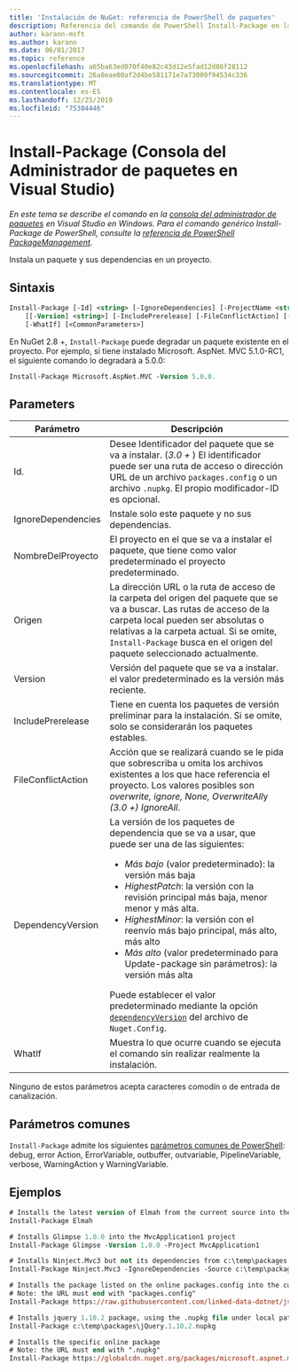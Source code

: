 ```yaml
---
title: 'Instalación de NuGet: referencia de PowerShell de paquetes'
description: Referencia del comando de PowerShell Install-Package en la consola del administrador de paquetes NuGet en Visual Studio.
author: karann-msft
ms.author: karann
ms.date: 06/01/2017
ms.topic: reference
ms.openlocfilehash: a65ba63ed070f40e82c43d12e5fad12d86f28112
ms.sourcegitcommit: 26a8eae00af2d4be581171e7a73009f94534c336
ms.translationtype: MT
ms.contentlocale: es-ES
ms.lasthandoff: 12/25/2019
ms.locfileid: "75384446"
---
```

# <a name="install-package-package-manager-console-in-visual-studio"></a>Install-Package (Consola del Administrador de paquetes en Visual Studio)

*En este tema se describe el comando en la [consola del administrador de paquetes](../../consume-packages/install-use-packages-powershell.md) en Visual Studio en Windows. Para el comando genérico Install-Package de PowerShell, consulte la [referencia de PowerShell PackageManagement](/powershell/module/packagemanagement/?view=powershell-6).*

Instala un paquete y sus dependencias en un proyecto.

## <a name="syntax"></a>Sintaxis

```ps
Install-Package [-Id] <string> [-IgnoreDependencies] [-ProjectName <string>] [[-Source] <string>] 
    [[-Version] <string>] [-IncludePrerelease] [-FileConflictAction] [-DependencyVersion]
    [-WhatIf] [<CommonParameters>]
```

En NuGet 2.8 +, `Install-Package` puede degradar un paquete existente en el proyecto. Por ejemplo, si tiene instalado Microsoft. AspNet. MVC 5.1.0-RC1, el siguiente comando lo degradará a 5.0.0:

```ps
Install-Package Microsoft.AspNet.MVC -Version 5.0.0.
```

## <a name="parameters"></a>Parameters

| Parámetro | Descripción |
| --- | --- |
| Id. | Desee Identificador del paquete que se va a instalar. (*3.0 +* ) El identificador puede ser una ruta de acceso o dirección URL de un archivo `packages.config` o un archivo `.nupkg`. El propio modificador-ID es opcional. |
| IgnoreDependencies | Instale solo este paquete y no sus dependencias. |
| NombreDelProyecto | El proyecto en el que se va a instalar el paquete, que tiene como valor predeterminado el proyecto predeterminado. |
| Origen | La dirección URL o la ruta de acceso de la carpeta del origen del paquete que se va a buscar. Las rutas de acceso de la carpeta local pueden ser absolutas o relativas a la carpeta actual. Si se omite, `Install-Package` busca en el origen del paquete seleccionado actualmente. |
| Version | Versión del paquete que se va a instalar. el valor predeterminado es la versión más reciente. |
| IncludePrerelease | Tiene en cuenta los paquetes de versión preliminar para la instalación. Si se omite, solo se considerarán los paquetes estables. |
| FileConflictAction | Acción que se realizará cuando se le pida que sobrescriba u omita los archivos existentes a los que hace referencia el proyecto. Los valores posibles son *overwrite, ignore, None, OverwriteAll*y *(3.0 +)* *IgnoreAll*. |
| DependencyVersion | La versión de los paquetes de dependencia que se va a usar, que puede ser una de las siguientes:<br/><ul><li>*Más bajo* (valor predeterminado): la versión más baja</li><li>*HighestPatch*: la versión con la revisión principal más baja, menor menor y más alta.</li><li>*HighestMinor*: la versión con el reenvío más bajo principal, más alto, más alto</li><li>*Más alto* (valor predeterminado para Update-package sin parámetros): la versión más alta</li></ul>Puede establecer el valor predeterminado mediante la opción [`dependencyVersion`](../nuget-config-file.md#config-section) del archivo de `Nuget.Config`. |
| WhatIf | Muestra lo que ocurre cuando se ejecuta el comando sin realizar realmente la instalación. |

Ninguno de estos parámetros acepta caracteres comodín o de entrada de canalización.

## <a name="common-parameters"></a>Parámetros comunes

`Install-Package` admite los siguientes [parámetros comunes de PowerShell](https://go.microsoft.com/fwlink/?LinkID=113216): debug, error Action, ErrorVariable, outbuffer, outvariable, PipelineVariable, verbose, WarningAction y WarningVariable.

## <a name="examples"></a>Ejemplos

```ps
# Installs the latest version of Elmah from the current source into the default project
Install-Package Elmah

# Installs Glimpse 1.0.0 into the MvcApplication1 project
Install-Package Glimpse -Version 1.0.0 -Project MvcApplication1

# Installs Ninject.Mvc3 but not its dependencies from c:\temp\packages
Install-Package Ninject.Mvc3 -IgnoreDependencies -Source c:\temp\packages

# Installs the package listed on the online packages.config into the current project
# Note: the URL must end with "packages.config"
Install-Package https://raw.githubusercontent.com/linked-data-dotnet/json-ld.net/master/.nuget/packages.config

# Installs jquery 1.10.2 package, using the .nupkg file under local path of c:\temp\packages
Install-Package c:\temp\packages\jQuery.1.10.2.nupkg

# Installs the specific online package
# Note: the URL must end with ".nupkg"
Install-Package https://globalcdn.nuget.org/packages/microsoft.aspnet.mvc.5.2.3.nupkg
```
